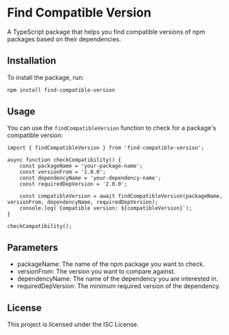 # Find Compatible Version

A TypeScript package that helps you find compatible versions of npm packages based on their dependencies.

## Installation

To install the package, run:

```bash
npm install find-compatible-version
```

## Usage

You can use the `findCompatibleVersion` function to check for a package's compatible version:

```tsx
import { findCompatibleVersion } from 'find-compatible-version';

async function checkCompatibility() {
    const packageName = 'your-package-name';
    const versionFrom = '1.0.0';
    const dependencyName = 'your-dependency-name';
    const requiredDepVersion = '2.0.0';

    const compatibleVersion = await findCompatibleVersion(packageName, versionFrom, dependencyName, requiredDepVersion);
    console.log(`Compatible version: ${compatibleVersion}`);
}

checkCompatibility();
```

## Parameters

- packageName: The name of the npm package you want to check.
- versionFrom: The version you want to compare against.
- dependencyName: The name of the dependency you are interested in.
- requiredDepVersion: The minimum required version of the dependency.

## License

This project is licensed under the ISC License.
